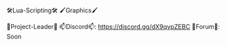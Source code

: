🛠Lua-Scripting🛠
🖌Graphics🖌

👑Project-Leader👑
📫Discord📫: https://discord.gg/dX9qvpZEBC
📄Forum📄: Soon
